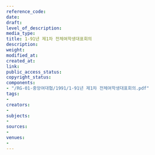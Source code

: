 ```yaml
---
reference_code: 
date: 
draft: 
level_of_description: 
media_type: 
title: 1-91년 제1차 전체여학생대표회의
description: 
weight: 
modified_at: 
created_at: 
link: 
public_access_status: 
copyright_status: 
components:
- "/RG-01-중앙여대협/1991/1-91년 제1차 전체여학생대표회의.pdf"
tags:
- 
creators:
- 
subjects:
- 
sources:
- 
venues:
- 
---
```

